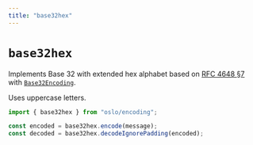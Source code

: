 ```yaml
---
title: "base32hex"
---
```


# `base32hex`

Implements Base 32 with extended hex alphabet based on [RFC 4648 §7](https://datatracker.ietf.org/doc/html/rfc4648#section-7) with [`Base32Encoding`](/reference/main/Base32Encoding).

Uses uppercase letters.

```ts
import { base32hex } from "oslo/encoding";

const encoded = base32hex.encode(message);
const decoded = base32hex.decodeIgnorePadding(encoded);
```
